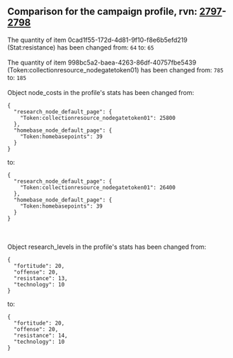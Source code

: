 ## Comparison for the campaign profile, rvn: [2797](https://github.com/PRO100KatYT/FortniteProfileRevisions/tree/main/profiles/campaign/2797%20campaign.json)-[2798](https://github.com/PRO100KatYT/FortniteProfileRevisions/tree/main/profiles/campaign/2798%20campaign.json)

The quantity of item 0cad1f55-172d-4d81-9f10-f8e6b5efd219 (Stat:resistance) has been changed from: `64` to: `65`
<br><br>
The quantity of item 998bc5a2-baea-4263-86df-40757fbe5439 (Token:collectionresource_nodegatetoken01) has been changed from: `785` to: `185`
<br><br>
Object node_costs in the profile's stats has been changed from:

```
{
  "research_node_default_page": {
    "Token:collectionresource_nodegatetoken01": 25800
  },
  "homebase_node_default_page": {
    "Token:homebasepoints": 39
  }
}
```

to:

```
{
  "research_node_default_page": {
    "Token:collectionresource_nodegatetoken01": 26400
  },
  "homebase_node_default_page": {
    "Token:homebasepoints": 39
  }
}
```

<br><br>
Object research_levels in the profile's stats has been changed from:

```
{
  "fortitude": 20,
  "offense": 20,
  "resistance": 13,
  "technology": 10
}
```

to:

```
{
  "fortitude": 20,
  "offense": 20,
  "resistance": 14,
  "technology": 10
}
```

<br><br>
